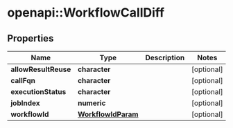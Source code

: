 # openapi::WorkflowCallDiff


## Properties
Name | Type | Description | Notes
------------ | ------------- | ------------- | -------------
**allowResultReuse** | **character** |  | [optional] 
**callFqn** | **character** |  | [optional] 
**executionStatus** | **character** |  | [optional] 
**jobIndex** | **numeric** |  | [optional] 
**workflowId** | [**WorkflowIdParam**](workflowIdParam.md) |  | [optional] 


